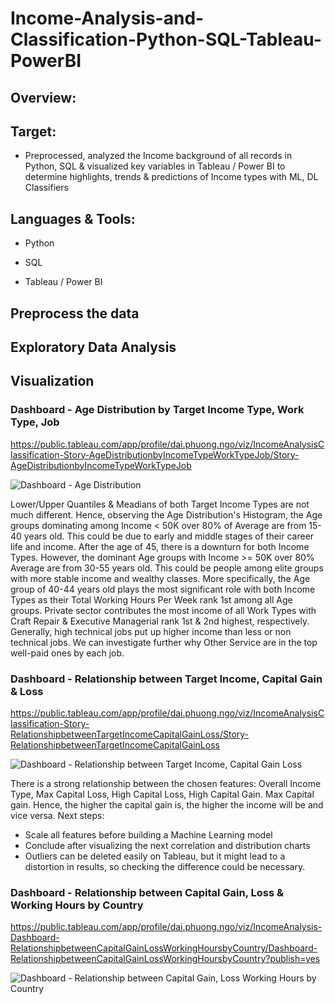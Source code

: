 # Income-Analysis-and-Classification-Python-SQL-Tableau-PowerBI

## Overview:


## Target:

- Preprocessed, analyzed the Income background of all records in Python, SQL & visualized key variables in Tableau / Power BI to determine highlights, trends & predictions of Income types with ML, DL Classifiers

## Languages & Tools:

- Python

- SQL

- Tableau / Power BI

## Preprocess the data


## Exploratory Data Analysis


## Visualization


### Dashboard - Age Distribution by Target Income Type, Work Type, Job

https://public.tableau.com/app/profile/dai.phuong.ngo/viz/IncomeAnalysisClassification-Story-AgeDistributionbyIncomeTypeWorkTypeJob/Story-AgeDistributionbyIncomeTypeWorkTypeJob

![Dashboard - Age Distribution](https://user-images.githubusercontent.com/70437668/144766516-88f5ba6c-00a3-4523-ade3-efef00a4115c.png)

Lower/Upper Quantiles & Meadians of both Target Income Types are not much different. Hence, observing the Age Distribution's Histogram, the Age groups dominating among Income < 50K over 80% of Average are from 15-40 years old. This could be due to early and middle stages of their career life and income. After the age of 45, there is a downturn for both Income Types. However, the dominant Age groups with Income >= 50K over 80% Average are from 30-55 years old. This could be people among elite groups with more stable income and wealthy classes. More specifically, the Age group of 40-44 years old plays the most significant role with both Income Types as their Total Working Hours Per Week rank 1st among all Age groups. Private sector contributes the most income of all Work Types with Craft Repair & Executive Managerial rank 1st & 2nd highest, respectively. Generally, high technical jobs put up higher income than less or non technical jobs. We can investigate further why Other Service are in the top well-paid ones by each job.

### Dashboard - Relationship between Target Income, Capital Gain & Loss

https://public.tableau.com/app/profile/dai.phuong.ngo/viz/IncomeAnalysisClassification-Story-RelationshipbetweenTargetIncomeCapitalGainLoss/Story-RelationshipbetweenTargetIncomeCapitalGainLoss

![Dashboard - Relationship between Target Income, Capital Gain   Loss](https://user-images.githubusercontent.com/70437668/144766517-c3152cb8-8311-4833-8001-1afa20067a6b.png)

There is a strong relationship between the chosen features: Overall Income Type, Max Capital Loss, High Capital Loss, High Capital Gain. Max Capital gain. Hence, the higher the capital gain is, the higher the income will be and vice versa.
Next steps:
- Scale all features before building a Machine Learning model
- Conclude after visualizing the next correlation and distribution charts
- Outliers can be deleted easily on Tableau, but it might lead to a distortion in results, so checking the difference could be necessary.

### Dashboard - Relationship between Capital Gain, Loss & Working Hours by Country

https://public.tableau.com/app/profile/dai.phuong.ngo/viz/IncomeAnalysis-Dashboard-RelationshipbetweenCapitalGainLossWorkingHoursbyCountry/Dashboard-RelationshipbetweenCapitalGainLossWorkingHoursbyCountry?publish=yes

![Dashboard - Relationship between Capital Gain, Loss   Working Hours by Country](https://user-images.githubusercontent.com/70437668/144988586-b3ee2d71-824a-4fff-a84d-d4edc777411c.png)
